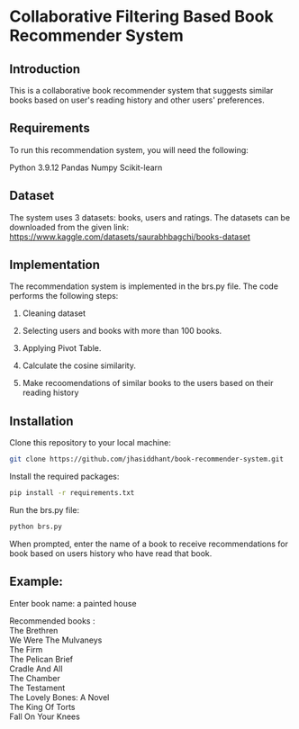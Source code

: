 # Collaborative Filtering Based Book Recommender System

## Introduction
This is a collaborative book recommender system that suggests similar books based on user's reading history and other users' preferences.

## Requirements
To run this recommendation system, you will need the following:

Python 3.9.12
Pandas
Numpy
Scikit-learn 

## Dataset
The system uses 3 datasets: books, users and ratings. The datasets can be downloaded from the given link: https://www.kaggle.com/datasets/saurabhbagchi/books-dataset

## Implementation

The recommendation system is implemented in the brs.py file. The code performs the following steps:

1. Cleaning dataset

2. Selecting users and books with more than 100 books.

3. Applying Pivot Table.

4. Calculate the cosine similarity.

5. Make recoomendations of similar books to the users based on their reading history

## Installation

Clone this repository to your local machine:

```bash
git clone https://github.com/jhasiddhant/book-recommender-system.git
```
Install the required packages:
```bash
pip install -r requirements.txt
```
Run the brs.py file:
```bash
python brs.py
```
When prompted, enter the name of a book to receive recommendations for book based on users history who have read that book.

## Example:
Enter book name: a painted house

Recommended books :
<br />
The Brethren
<br />
We Were The Mulvaneys
<br />
The Firm
<br />
The Pelican Brief
<br />
Cradle And All
<br />
The Chamber
<br />
The Testament
<br />
The Lovely Bones: A Novel
<br />
The King Of Torts
<br />
Fall On Your Knees